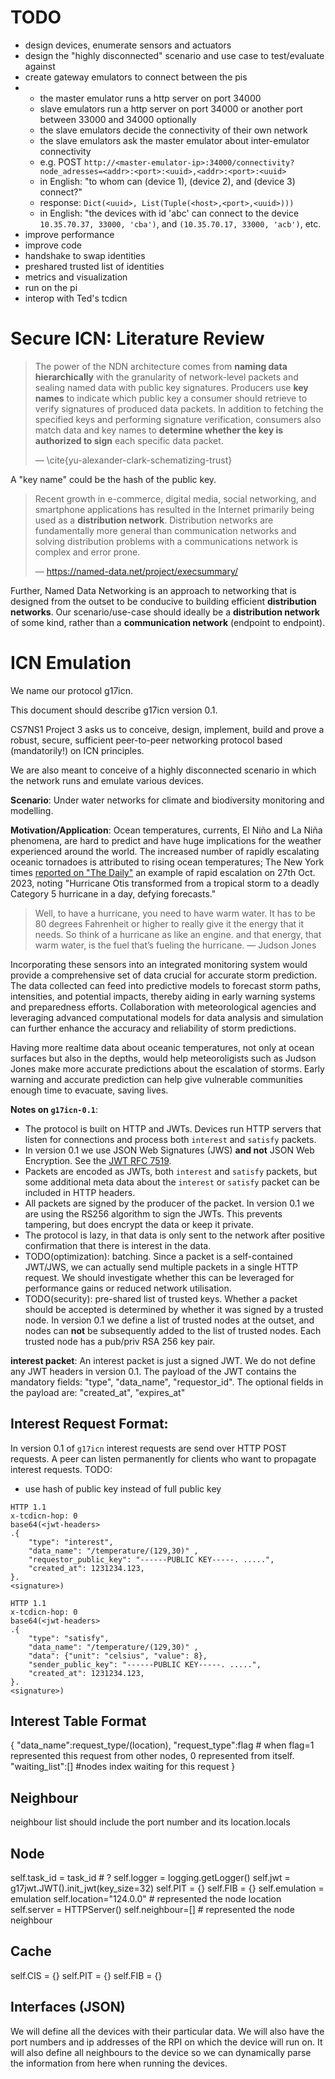 # TODO
- design devices, enumerate sensors and actuators
- design the "highly disconnected" scenario and use case to test/evaluate against
- create gateway emulators to connect between the pis
- - the master emulator runs a http server on port 34000
  - slave emulators run a http server on port 34000 or another port between 33000 and 34000 optionally
  - the slave emulators decide the connectivity of their own network
  - the slave emulators ask the master emulator about inter-emulator connectivity
  - e.g. POST `http://<master-emulator-ip>:34000/connectivity?node_adresses=<addr>:<port>:<uuid>,<addr>:<port>:<uuid>`
  - in English: "to whom can <uuid> (device 1), <uuid> (device 2), and <uuid> (device 3) connect?"
  - response: `Dict(<uuid>, List(Tuple(<host>,<port>,<uuid>)))`
  - in English: "the devices with id 'abc' can connect to the device `10.35.70.37, 33000, 'cba')`, and `(10.35.70.17, 33000, 'acb')`, etc.
- improve performance
- improve code
- handshake to swap identities
- preshared trusted list of identities
- metrics and visualization
- run on the pi
- interop with Ted's tcdicn


# Secure ICN: Literature Review

> The power of the NDN architecture comes from **naming data hierarchically**
> with the granularity of network-level packets and sealing named data with public key signatures.
> Producers use **key names** to indicate which public key
> a consumer should retrieve to verify signatures of produced data packets.
> In addition to fetching the specified keys
> and performing signature verification,
> consumers also match data and key names to
> **determine whether the key is authorized to sign**
> each specific data packet.
> 
> — \cite{yu-alexander-clark-schematizing-trust}

A "key name" could be the hash of the public key.

>  Recent growth in e-commerce, digital media, social networking, and smartphone applications has resulted in the Internet primarily being used as a **distribution network**. Distribution networks are fundamentally more general than communication networks and solving distribution problems with a communications network is complex and error prone.
>
> — https://named-data.net/project/execsummary/

Further, Named Data Networking is an approach to networking that is
designed from the outset
to be conducive to building efficient
**distribution networks**.
Our scenario/use-case should ideally be a **distribution network** of some kind,
rather than a **communication network** (endpoint to endpoint).

# ICN Emulation

We name our protocol g17icn.

This document should describe g17icn version 0.1.

CS7NS1 Project 3 asks us to conceive, design, implement, build and prove a robust, secure, sufficient peer-to-peer networking protocol based (mandatorily!) on ICN principles.

We are also meant to conceive of a highly disconnected scenario in which the network runs and emulate various devices.

**Scenario**: Under water networks for climate and biodiversity monitoring and modelling.

**Motivation/Application**: Ocean temperatures, currents, El Niño and La Niña phenomena, are hard to predict and have huge implications for the weather experienced around the world. The increased number of rapidly escalating oceanic tornadoes is attributed to rising ocean temperatures; The New York times [reported on "The Daily"](https://www.nytimes.com/2023/10/27/podcasts/the-daily/hurricane-otis.html?showTranscript=1) an example of rapid escalation on 27th Oct. 2023, noting "Hurricane Otis transformed from a tropical storm to a deadly Category 5 hurricane in a day, defying forecasts."
> Well, to have a hurricane, you need to have warm water. It has to be 80 degrees Fahrenheit or higher to really give it the energy that it needs. So think of a hurricane as like an engine. and that energy, that warm water, is the fuel that’s fueling the hurricane.
> — Judson Jones


Incorporating these sensors into an integrated monitoring system would provide a comprehensive set of data crucial for accurate storm prediction. The data collected can feed into predictive models to forecast storm paths, intensities, and potential impacts, thereby aiding in early warning systems and preparedness efforts. Collaboration with meteorological agencies and leveraging advanced computational models for data analysis and simulation can further enhance the accuracy and reliability of storm predictions.


Having more realtime data about oceanic temperatures, not only at ocean surfaces but also in the depths, would help meteoroligists such as Judson Jones make more accurate predictions about the escalation of storms. Early warning and accurate prediction can help give vulnerable communities enough time to evacuate, saving lives.

**Notes on `g17icn-0.1`**:
- The protocol is built on HTTP and JWTs. Devices run HTTP servers that listen for connections and process both `interest` and `satisfy` packets.
- In version 0.1 we use JSON Web Signatures (JWS) **and not** JSON Web Encryption. See the [JWT RFC 7519](https://datatracker.ietf.org/doc/html/rfc7519).
- Packets are encoded as JWTs, both `interest` and `satisfy` packets, but some additional meta data about the `interest` or `satisfy` packet can be included in HTTP headers.
- All packets are signed by the producer of the packet. In version 0.1 we are using the RS256 algorithm to sign the JWTs. This prevents tampering, but does encrypt the data or keep it private.
- The protocol is lazy, in that data is only sent to the network after positive confirmation that there is interest in the data.
- TODO(optimization): batching. Since a packet is a self-contained JWT/JWS, we can actually send multiple packets in a single HTTP request. We should investigate whether this can be leveraged for performance gains or reduced network utilisation.
- TODO(security): pre-shared list of trusted keys. Whether a packet should be accepted is determined by whether it was signed by a trusted node. In version 0.1 we define a list of trusted nodes at the outset, and nodes can **not** be subsequently added to the list of trusted nodes. Each trusted node has a pub/priv RSA 256 key pair.


**interest packet**: An interest packet is just a signed JWT. We do not define any JWT headers in version 0.1. The payload of the JWT contains the mandatory fields: "type", "data_name", "requestor_id".
The optional fields in the payload are: "created_at", "expires_at"

## Interest Request Format:
In version 0.1 of `g17icn` interest requests are send over HTTP POST requests.
A peer can listen permanently for clients who want to propagate interest requests.
TODO:
- use hash of public key instead of full public key
```http
HTTP 1.1
x-tcdicn-hop: 0
base64(<jwt-headers>
.{
    "type": "interest",
    "data_name": "/temperature/(129,30)" ,
    "requestor_public_key": "------PUBLIC KEY-----. .....",
    "created_at": 1231234.123,
}.
<signature>)
```

```http
HTTP 1.1
x-tcdicn-hop: 0
base64(<jwt-headers>
.{
    "type": "satisfy",
    "data_name": "/temperature/(129,30)" ,
    "data": {"unit": "celsius", "value": 8},
    "sender_public_key": "------PUBLIC KEY-----. .....",
    "created_at": 1231234.123,
}.
<signature>)
```

## Interest Table Format

{
    "data_name":request_type/(location),
    "request_type":flag  # when flag=1 represented this request from other nodes, 0 represented from itself.
    "waiting_list":[]   #nodes index waiting for this request
}

## Neighbour 

neighbour list should include the port number and its location.locals

## Node

self.task_id = task_id  # ?
self.logger = logging.getLogger()
self.jwt = g17jwt.JWT().init_jwt(key_size=32)
self.PIT = {}
self.FIB = {}
self.emulation = emulation
self.location="124.0.0" # represented the node location
self.server = HTTPServer()
self.neighbour=[] # represented the node neighbour

## Cache

self.CIS = {}
self.PIT = {}
self.FIB = {}

## Interfaces (JSON)

We will define all the devices with their particular data. We will also have the port numbers and ip addresses of the RPI on which the device will run on. It will also define all neighbours to the device so we can dynamically parse the information from here when running the devices.
